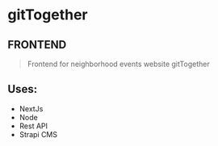 # gitTogether 

## FRONTEND

> Frontend for neighborhood events website gitTogether 

## Uses: 
- NextJs
- Node
- Rest API
- Strapi CMS
